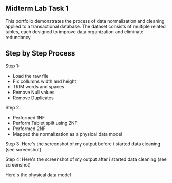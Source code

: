 ## Midterm Lab Task 1
This portfolio demonstrates the process of data normalization and cleaning applied to a transactional database. The dataset consists of multiple related tables, each designed to improve data organization and eliminate redundancy.

## Step by Step Process
Step 1:
- Load the raw file
- Fix collumns width and height
- TRIM words and spaces
- Remove Null values
- Remove Duplicates

Step 2:
- Performed 1NF
- Perform Tablet spilt using 2NF
- Performed 2NF
- Mapped the normalization as a physical data model


Step 3: Here's the screenshot of my output before i started data cleaning (see screenshot)



Step 4: Here's the screenshot of my output after i started data cleaning (see screenshot)



Here's the physical data model
